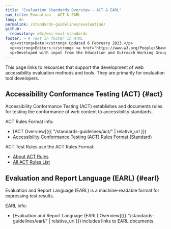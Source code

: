 ```yaml
---
title: "Evaluation Standards Overview - ACT & EARL"
nav_title: Evauation - ACT & EARL
lang: en
permalink: /standards-guidelines/evaluation/
github:
  repository: w3c/wai-eval-standards
footer: > # Text in footer in HTML
  <p><strong>Date:</strong> Updated 6 February 2023.</p>
  <p><strong>Editors:</strong> <a href="https://www.w3.org/People/Shawn/">Shawn Lawton Henry</a> and <a href="https://www.w3.org/People/shadi/">Shadi Abou-Zahra</a>.</p>
  <p>Developed with input from the Education and Outreach Working Group (<a href="http://www.w3.org/WAI/EO/">EOWG</a>).</p>
---
```


This page links to resources that support the development of web accessibility evaluation methods and tools. They are primarily for evaluation tool developers.

## Accessibility Conformance Testing (ACT) {#act}

Accessibility Conformance Testing (ACT) establishes and documents rules for testing the conformance of web content to accessibility standards.

ACT Rules Format info:
* [ACT Overview]({{ "/standards-guidelines/act/" | relative_url }})
* [Accessibility Conformance Testing (ACT) Rules Format (Standard)](https://www.w3.org/TR/act-rules-format/)

ACT Test Rules use the ACT Rules Format:
* [About ACT Rules](/standards-guidelines/act/rules/about/)
* [All ACT Rules List](/standards-guidelines/act/rules/)

## Evaluation and Report Language (EARL) {#earl}

Evaluation and Report Language (EARL) is a machine-readable format for expressing test results.

EARL info:
* [Evaluation and Report Language (EARL) Overview]({{ "/standards-guidelines/earl/" | relative_url }}) includes links to EARL documents.

